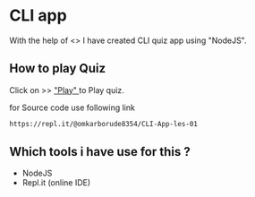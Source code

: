 # CLI app

With the help of <<neogCamp>> I have created CLI quiz app using "NodeJS".

## How to play Quiz

Click on >>   ["Play" ](https://repl.it/@omkarborude8354/CLI-App-les-01?embed=1&output=1#index.js)  to Play quiz.

for Source code use following link

```bash
https://repl.it/@omkarborude8354/CLI-App-les-01

```

## Which tools i have use for this ?

* NodeJS
* Repl.it (online IDE)